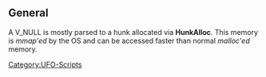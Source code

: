 ## General

A V_NULL is mostly parsed to a hunk allocated via **HunkAlloc**. This
memory is *mmap'ed* by the OS and can be accessed faster than normal
*malloc'ed* memory.

[Category:UFO-Scripts](Category:UFO-Scripts "wikilink")